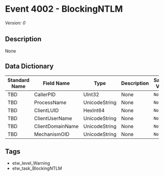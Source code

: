 # Event 4002 - BlockingNTLM
###### Version: 0

## Description
None

## Data Dictionary
|Standard Name|Field Name|Type|Description|Sample Value|
|---|---|---|---|---|
|TBD|CallerPID|UInt32|None|`None`|
|TBD|ProcessName|UnicodeString|None|`None`|
|TBD|ClientLUID|HexInt64|None|`None`|
|TBD|ClientUserName|UnicodeString|None|`None`|
|TBD|ClientDomainName|UnicodeString|None|`None`|
|TBD|MechanismOID|UnicodeString|None|`None`|

## Tags
* etw_level_Warning
* etw_task_BlockingNTLM